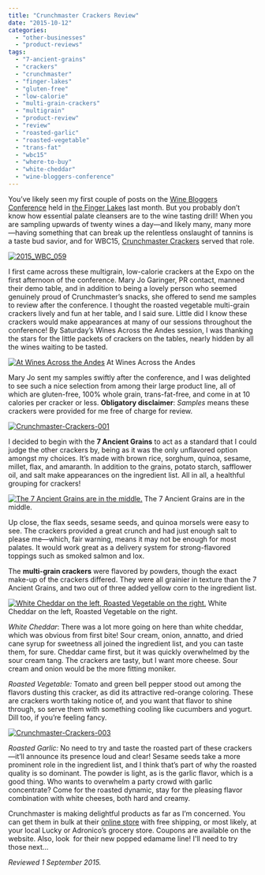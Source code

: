 ```yaml
---
title: "Crunchmaster Crackers Review"
date: "2015-10-12"
categories:
  - "other-businesses"
  - "product-reviews"
tags:
  - "7-ancient-grains"
  - "crackers"
  - "crunchmaster"
  - "finger-lakes"
  - "gluten-free"
  - "low-calorie"
  - "multi-grain-crackers"
  - "multigrain"
  - "product-review"
  - "review"
  - "roasted-garlic"
  - "roasted-vegetable"
  - "trans-fat"
  - "wbc15"
  - "where-to-buy"
  - "white-cheddar"
  - "wine-bloggers-conference"
---
```


You’ve likely seen my first couple of posts on the [Wine Bloggers Conference](https://thegourmez.com/blog/2015/08/27/most-memorable-wines-from-the-2015-finger-lakes-wine-bloggers-conference/) held in [the Finger Lakes](https://thegourmez.com/blog/2015/09/10/the-hospitality-of-the-finger-lakes-and-other-reasons-to-visit/) last month. But you probably don’t know how essential palate cleansers are to the wine tasting drill! When you are sampling upwards of twenty wines a day—and likely many, many more—having something that can break up the relentless onslaught of tannins is a taste bud savior, and for WBC15, [Crunchmaster Crackers](https://www.crunchmaster.com/home.aspx) served that role.

[![2015_WBC_059](http://s3.amazonaws.com/thegourmez-wpmedia/2015/09/2015_WBC_059-334x500.jpg)](http://s3.amazonaws.com/thegourmez-wpmedia/2015/09/2015_WBC_059.jpg)

I first came across these multigrain, low-calorie crackers at the Expo on the first afternoon of the conference. Mary Jo Garinger, PR contact, manned their demo table, and in addition to being a lovely person who seemed genuinely proud of Crunchmaster’s snacks, she offered to send me samples to review after the conference. I thought the roasted vegetable multi-grain crackers lively and fun at her table, and I said sure. Little did I know these crackers would make appearances at many of our sessions throughout the conference! By Saturday’s Wines Across the Andes session, I was thanking the stars for the little packets of crackers on the tables, nearly hidden by all the wines waiting to be tasted.




<div class="caption">

[![At Wines Across the Andes](http://s3.amazonaws.com/thegourmez-wpmedia/2015/09/2015_WBC_162-500x334.jpg)](http://s3.amazonaws.com/thegourmez-wpmedia/2015/09/2015_WBC_162.jpg) At Wines Across the Andes</div>


Mary Jo sent my samples swiftly after the conference, and I was delighted to see such a nice selection from among their large product line, all of which are gluten-free, 100% whole grain, trans-fat-free, and come in at 10 calories per cracker or less. **Obligatory disclaimer**: _Samples_ means these crackers were provided for me free of charge for review.

[![Crunchmaster-Crackers-001](http://s3.amazonaws.com/thegourmez-wpmedia/2015/09/Crunchmaster-Crackers-001-374x500.jpg)](http://s3.amazonaws.com/thegourmez-wpmedia/2015/09/Crunchmaster-Crackers-001.jpg)

I decided to begin with the **7 Ancient Grains** to act as a standard that I could judge the other crackers by, being as it was the only unflavored option amongst my choices. It’s made with brown rice, sorghum, quinoa, sesame, millet, flax, and amaranth. In addition to the grains, potato starch, safflower oil, and salt make appearances on the ingredient list. All in all, a healthful grouping for crackers!




<div class="caption">

[![The 7 Ancient Grains are in the middle.](http://s3.amazonaws.com/thegourmez-wpmedia/2015/09/Crunchmaster-Crackers-002-500x489.jpg)](http://s3.amazonaws.com/thegourmez-wpmedia/2015/09/Crunchmaster-Crackers-002.jpg) The 7 Ancient Grains are in the middle.</div>


Up close, the flax seeds, sesame seeds, and quinoa morsels were easy to see. The crackers provided a great crunch and had just enough salt to please me—which, fair warning, means it may not be enough for most palates. It would work great as a delivery system for strong-flavored toppings such as smoked salmon and lox.

The **multi-grain crackers** were flavored by powders, though the exact make-up of the crackers differed. They were all grainier in texture than the 7 Ancient Grains, and two out of three added yellow corn to the ingredient list.




<div class="caption">

[![White Cheddar on the left, Roasted Vegetable on the right.](http://s3.amazonaws.com/thegourmez-wpmedia/2015/09/Crunchmaster-Crackers-005-500x334.jpg)](http://s3.amazonaws.com/thegourmez-wpmedia/2015/09/Crunchmaster-Crackers-005.jpg) White Cheddar on the left, Roasted Vegetable on the right.</div>


_White Cheddar_: There was a lot more going on here than white cheddar, which was obvious from first bite! Sour cream, onion, annatto, and dried cane syrup for sweetness all joined the ingredient list, and you can taste them, for sure. Cheddar came first, but it was quickly overwhelmed by the sour cream tang. The crackers are tasty, but I want more cheese. Sour cream and onion would be the more fitting moniker.

_Roasted Vegetable:_ Tomato and green bell pepper stood out among the flavors dusting this cracker, as did its attractive red-orange coloring. These are crackers worth taking notice of, and you want that flavor to shine through, so serve them with something cooling like cucumbers and yogurt. Dill too, if you’re feeling fancy.

[![Crunchmaster-Crackers-003](http://s3.amazonaws.com/thegourmez-wpmedia/2015/09/Crunchmaster-Crackers-003-500x334.jpg)](http://s3.amazonaws.com/thegourmez-wpmedia/2015/09/Crunchmaster-Crackers-003.jpg)

_Roasted Garlic:_ No need to try and taste the roasted part of these crackers—it’ll announce its presence loud and clear! Sesame seeds take a more prominent role in the ingredient list, and I think that’s part of why the roasted quality is so dominant. The powder is light, as is the garlic flavor, which is a good thing. Who wants to overwhelm a party crowd with garlic concentrate? Come for the roasted dynamic, stay for the pleasing flavor combination with white cheeses, both hard and creamy.

Crunchmaster is making delightful products as far as I’m concerned. You can get them in bulk at their [online store](http://eyelevellink.com/collections/vendors?q=Crunchmaster) with free shipping, or most likely, at your local Lucky or Adronico’s grocery store. Coupons are available on the website. Also, look  for their new popped edamame line! I'll need to try those next...

_Reviewed 1 September 2015._
